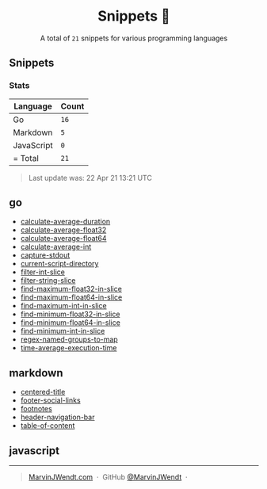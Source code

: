 <h1 align="center">Snippets 📓</h1>

<p align="center">A total of <code>21</code> snippets for various programming languages</p>

## Snippets

### Stats


|Language|Count|
|--------|-----|
|Go|`16`|
|Markdown|`5`|
|JavaScript|`0`|
| = Total|`21`|
> Last update was: 22 Apr 21 13:21 UTC


## go
- [calculate-average-duration](go/calculate-average-duration)
- [calculate-average-float32](go/calculate-average-float32)
- [calculate-average-float64](go/calculate-average-float64)
- [calculate-average-int](go/calculate-average-int)
- [capture-stdout](go/capture-stdout)
- [current-script-directory](go/current-script-directory)
- [filter-int-slice](go/filter-int-slice)
- [filter-string-slice](go/filter-string-slice)
- [find-maximum-float32-in-slice](go/find-maximum-float32-in-slice)
- [find-maximum-float64-in-slice](go/find-maximum-float64-in-slice)
- [find-maximum-int-in-slice](go/find-maximum-int-in-slice)
- [find-minimum-float32-in-slice](go/find-minimum-float32-in-slice)
- [find-minimum-float64-in-slice](go/find-minimum-float64-in-slice)
- [find-minimum-int-in-slice](go/find-minimum-int-in-slice)
- [regex-named-groups-to-map](go/regex-named-groups-to-map)
- [time-average-execution-time](go/time-average-execution-time)

## markdown
- [centered-title](markdown/centered-title)
- [footer-social-links](markdown/footer-social-links)
- [footnotes](markdown/footnotes)
- [header-navigation-bar](markdown/header-navigation-bar)
- [table-of-content](markdown/table-of-content)

## javascript


---

> [MarvinJWendt.com](https://marvinjwendt.com) &nbsp;&middot;&nbsp;
> GitHub [@MarvinJWendt](https://github.com/MarvinJWendt) &nbsp;&middot;&nbsp;
